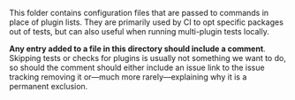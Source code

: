 This folder contains configuration files that are passed to commands in place
of plugin lists. They are primarily used by CI to opt specific packages out of
tests, but can also useful when running multi-plugin tests locally.

**Any entry added to a file in this directory should include a comment**.
Skipping tests or checks for plugins is usually not something we want to do,
so should the comment should either include an issue link to the issue tracking
removing it or—much more rarely—explaining why it is a permanent exclusion.

